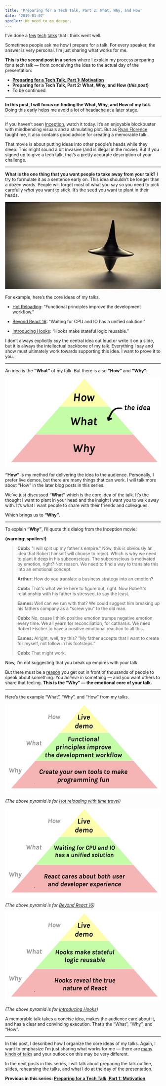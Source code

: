 ```yaml
---
title: 'Preparing for a Tech Talk, Part 2: What, Why, and How'
date: '2019-01-07'
spoiler: We need to go deeper.
---
```


I’ve done a [few](https://www.youtube.com/watch?v=xsSnOQynTHs) [tech](https://www.youtube.com/watch?v=nLF0n9SACd4) [talks](https://www.youtube.com/watch?v=dpw9EHDh2bM) that I think went well.

Sometimes people ask me how I prepare for a talk. For every speaker, the answer is very personal. I’m just sharing what works for me.

**This is the second post in a series** where I explain my process preparing for a tech talk — from conceiving the idea to the actual day of the presentation:

* **[Preparing for a Tech Talk, Part 1: Motivation](/preparing-for-tech-talk-part-1-motivation/)**
* **Preparing for a Tech Talk, Part 2: What, Why, and How (*this post*)**
* To be continued

<p />

---

**In this post, I will focus on finding the What, Why, and How of my talk.** Doing this early helps me avoid a lot of headache at a later stage.

---

If you haven’t seen [Inception](https://en.wikipedia.org/wiki/Inception), watch it today. It’s an enjoyable blockbuster with mindbending visuals and a stimulating plot. But as [Ryan Florence](https://mobile.twitter.com/ryanflorence) taught me, it also contains good advice for creating a memorable talk.

That movie is about putting ideas into other people’s heads while they sleep. This might sound a bit invasive (and is illegal in the movie). But if you signed up to give a tech talk, that’s a pretty accurate description of your challenge.

---

**What is the one thing that you want people to take away from your talk?** I try to formulate it as a sentence early on. This idea shouldn’t be longer than a dozen words. People will forget most of what you say so you need to pick carefully *what* you want to stick. It’s the seed you want to plant in their heads.

![Spinning top from the Inception movie](./totem.jpg)

For example, here’s the core ideas of my talks.

* [Hot Reloading](https://www.youtube.com/watch?v=xsSnOQynTHs): “Functional principles improve the development workflow.”

* [Beyond React 16](https://www.youtube.com/watch?v=nLF0n9SACd4): “Waiting for CPU and IO has a unified solution.”

* [Introducing Hooks](https://www.youtube.com/watch?v=dpw9EHDh2bM): “Hooks make stateful logic reusable.”

I don’t always explicitly *say* the central idea out loud or write it on a slide, but it is always the intellectual backbone of my talk. Everything I say and show must ultimately work towards supporting this idea. I want to prove it to you.

---

An idea is the **“What”** of my talk. But there is also **“How”** and **“Why”**:

![Pyramid: “How” is on top of “What”. “What” is on top of “Why”.](./how-what-why.png)

**“How”** is my method for delivering the idea to the audience. Personally, I prefer live demos, but there are many things that can work. I will talk more about “How” in the later blog posts in this series.

We’ve just discussed **“What”** which is the core idea of the talk. It’s the thought I want to plant in your head and the insight I want you to walk away with. It’s what I want people to share with their friends and colleagues.

Which brings us to **“Why”**. 

---

To explain **“Why”**, I’ll quote this dialog from the Inception movie:

**(warning: spoilers!)**

>**Cobb:** "I will split up my father's empire." Now, this is obviously an idea that Robert himself will choose to reject. Which is why we need to plant it deep in his subconscious. The subconscious is motivated by emotion, right? Not reason. We need to find a way to translate this into an emotional concept.
>
>**Arthur:** How do you translate a business strategy into an emotion?
>
>**Cobb:** That's what we're here to figure out, right. Now Robert's relationship with his father is stressed, to say the least.
>
>**Eames:** Well can we run with that? We could suggest him breaking up his fathers company as a "screw you" to the old man.
>
>**Cobb:** No, cause I think positive emotion trumps negative emotion every time. We all yearn for reconciliation, for catharsis. We need Robert Fischer to have a positive emotional reaction to all this.
>
>**Eames:** Alright, well, try this? "My father accepts that I want to create for myself, not follow in his footsteps."
>
>**Cobb:** That might work.

Now, I’m not suggesting that you break up empires with your talk.

But there must be a [reason](/preparing-for-tech-talk-part-1-motivation/) you get out in front of thousands of people to speak about something. You *believe* in something — and you want others to share that feeling. **This is the “Why” — the emotional core of your talk.**

---

Here’s the example “What”, “Why”, and “How” from my talks.

<a href="https://www.youtube.com/watch?v=xsSnOQynTHs" target="_blank">![How: “Live demo”. What: “Functional principles improve the developer experience”. Why: “Create your own tools to make programming fun”.](how-what-why-hot-reloading.png)</a>

*(The above pyramid is for [Hot reloading with time travel](https://www.youtube.com/watch?v=xsSnOQynTHs))*


<a href="https://www.youtube.com/watch?v=nLF0n9SACd4" target="_blank">![How: “Live demo”. What: “Waiting for CPU and IO has a unified solution”. Why: “React cares about both user and developer experience”.](how-what-why-beyond-react-16.png)</a>

*(The above pyramid is for [Beyond React 16](https://www.youtube.com/watch?v=nLF0n9SACd4))*

<a href="https://www.youtube.com/watch?v=dpw9EHDh2bM" target="_blank">![How: “Live demo”. What: “Hooks make stateful logic reusable. Why: “Hooks reveal the true nature of React”.](how-what-why-introducing-hooks.png)</a>

*(The above pyramid is for [Introducing Hooks](https://www.youtube.com/watch?v=dpw9EHDh2bM))*

A memorable talk takes a concise idea, makes the audience care about it, and has a clear and convincing execution. That’s the “What”, “Why”, and “How”.

---

In this post, I described how I organize the core ideas of my talks. Again, I want to emphasize I’m just sharing what works for me — there are [many kinds of talks](https://mobile.twitter.com/jackiehluo/status/1077717283026411520) and your outlook on this may be very different.

In the next posts in this series, I will talk about preparing the talk outline, slides, rehearsing the talks, and what I do at the day of the presentation.

**Previous in this series: [Preparing for a Tech Talk, Part 1: Motivation](/preparing-for-tech-talk-part-1-motivation/)**.
